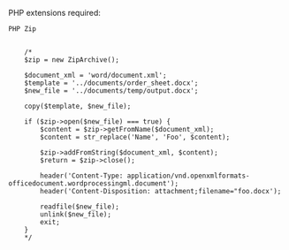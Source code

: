 PHP extensions required:

    PHP Zip


        /*
        $zip = new ZipArchive();

        $document_xml = 'word/document.xml';
        $template = '../documents/order_sheet.docx';
        $new_file = '../documents/temp/output.docx';

        copy($template, $new_file);
        
        if ($zip->open($new_file) === true) {
            $content = $zip->getFromName($document_xml);
            $content = str_replace('Name', 'Foo', $content);
        
            $zip->addFromString($document_xml, $content);
            $return = $zip->close();

            header('Content-Type: application/vnd.openxmlformats-officedocument.wordprocessingml.document');
            header('Content-Disposition: attachment;filename="foo.docx');

            readfile($new_file);
            unlink($new_file);
            exit;
        }
        */
